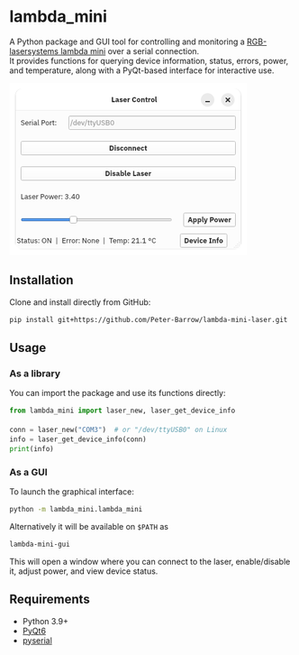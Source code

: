 # lambda_mini

A Python package and GUI tool for controlling and monitoring a [RGB-lasersystems lambda mini](https://rgb-lasersystems.com/products/) over a serial connection.  
It provides functions for querying device information, status, errors, power, and temperature, along with a PyQt-based interface for interactive use.

![gui](screenshot.png)

## Installation

Clone and install directly from GitHub:

```bash
pip install git+https://github.com/Peter-Barrow/lambda-mini-laser.git
````

## Usage

### As a library

You can import the package and use its functions directly:

```python
from lambda_mini import laser_new, laser_get_device_info

conn = laser_new("COM3")  # or "/dev/ttyUSB0" on Linux
info = laser_get_device_info(conn)
print(info)
```

### As a GUI

To launch the graphical interface:

```bash
python -m lambda_mini.lambda_mini
```
Alternatively it will be available on `$PATH` as
```bash
lambda-mini-gui
```

This will open a window where you can connect to the laser, enable/disable it, adjust power, and view device status.

## Requirements

* Python 3.9+
* [PyQt6](https://pypi.org/project/PyQt6/)
* [pyserial](https://pypi.org/project/pyserial/)

```

```
